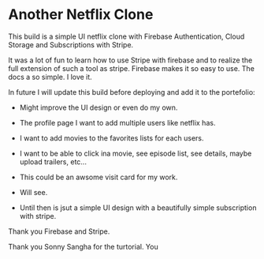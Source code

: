 # Another Netflix Clone

This build is a simple UI netflix clone with Firebase Authentication, Cloud
Storage and Subscriptions with Stripe.

It was a lot of fun to learn how to use Stripe with firebase and to realize the
full extension of such a tool as stripe. Firebase makes it so easy to use. The
docs a so simple. I love it.

In future I will update this build before deploying and add it to the
portefolio:

- Might improve the UI design or even do my own.

- The profile page I want to add multiple users like netflix has.

- I want to add movies to the favorites lists for each users.

- I want to be able to click ina movie, see episode list, see details, maybe
  upload trailers, etc...

- This could be an awsome visit card for my work.

- Will see.

- Until then is jsut a simple UI design with a beautifully simple subscription
  with stripe.

Thank you Firebase and Stripe.

Thank you Sonny Sangha for the turtorial. You
